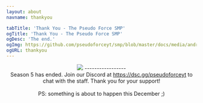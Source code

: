 ```yaml
---
layout: about
navname: thankyou

tabTitle: 'Thank You - The Pseudo Force SMP'
ogTitle: 'Thank You - The Pseudo Force SMP'
ogDesc: 'The end.'
ogImg: https://github.com/pseudoforceyt/smp/blob/master/docs/media/android-chrome-512x512.png?raw=true
ogURL: thankyou
---
```

<p align="center">
<img src="https://media.discordapp.net/attachments/837210619257683988/893824385113292810/Thank-new-yellow-black.png?width=450&height=450" />
-----------------<br>
Season 5 has ended. Join our Discord at <a href="https://dsc.gg/pseudoforceyt">https://dsc.gg/pseudoforceyt</a> to chat with the staff. Thank you for your support!<br>
  <br>
  PS: something is about to happen this December ;)
</p>
